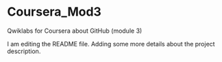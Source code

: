 # Coursera_Mod3
Qwiklabs for Coursera about GitHub (module 3)

I am editing the README file. Adding some more details about the project description.
